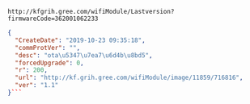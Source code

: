 `http://kfgrih.gree.com/wifiModule/Lastversion?firmwareCode=362001062233`

```json
{
  "CreateDate": "2019-10-23 09:35:18",
  "commProtVer": "",
  "desc": "ota\u5347\u7ea7\u6d4b\u8bd5",
  "forcedUpgrade": 0,
  "r": 200,
  "url": "http://kf.grih.gree.com/wifiModule/image/11859/716816",
  "ver": "1.1"
}```